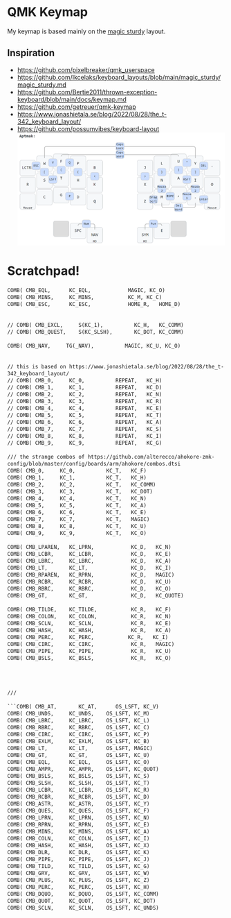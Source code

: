 # QMK Keymap

My keymap is based mainly on the [magic sturdy](https://github.com/Ikcelaks/keyboard_layouts/blob/main/magic_sturdy/magic_sturdy.md) layout.




## Inspiration
- https://github.com/pixelbreaker/qmk_userspace
- https://github.com/Ikcelaks/keyboard_layouts/blob/main/magic_sturdy/magic_sturdy.md
- https://github.com/Bertie2011/thrown-exception-keyboard/blob/main/docs/keymap.md
- https://github.com/getreuer/qmk-keymap
- https://www.jonashietala.se/blog/2022/08/28/the_t-342_keyboard_layout/
- https://github.com/possumvibes/keyboard-layout
![Alt text](aptmak.png)

# Scratchpad!

```
COMB( CMB_EQL,      KC_EQL,            MAGIC, KC_O)
COMB( CMB_MINS,     KC_MINS,           KC_M, KC_C)
COMB( CMB_ESC,      KC_ESC,            HOME_R,   HOME_D)


// COMB( CMB_EXCL,     S(KC_1),          KC_H,   KC_COMM) 
// COMB( CMB_QUEST,    S(KC_SLSH),       KC_DOT, KC_COMM) 

COMB( CMB_NAV,     TG(_NAV),          MAGIC, KC_U, KC_O)  


// this is based on https://www.jonashietala.se/blog/2022/08/28/the_t-342_keyboard_layout/
// COMB( CMB_0,     KC_0,          REPEAT,   KC_H) 
// COMB( CMB_1,     KC_1,          REPEAT,   KC_D) 
// COMB( CMB_2,     KC_2,          REPEAT,   KC_N) 
// COMB( CMB_3,     KC_3,          REPEAT,   KC_R) 
// COMB( CMB_4,     KC_4,          REPEAT,   KC_E) 
// COMB( CMB_5,     KC_5,          REPEAT,   KC_T) 
// COMB( CMB_6,     KC_6,          REPEAT,   KC_A) 
// COMB( CMB_7,     KC_7,          REPEAT,   KC_S) 
// COMB( CMB_8,     KC_8,          REPEAT,   KC_I) 
// COMB( CMB_9,     KC_9,          REPEAT,   KC_G) 

/// the strange combos of https://github.com/alterecco/ahokore-zmk-config/blob/master/config/boards/arm/ahokore/combos.dtsi
COMB( CMB_0,     KC_0,          KC_T,   KC_F) 
COMB( CMB_1,     KC_1,          KC_T,   KC_H) 
COMB( CMB_2,     KC_2,          KC_T,   KC_COMM) 
COMB( CMB_3,     KC_3,          KC_T,   KC_DOT) 
COMB( CMB_4,     KC_4,          KC_T,   KC_N) 
COMB( CMB_5,     KC_5,          KC_T,   KC_A) 
COMB( CMB_6,     KC_6,          KC_T,   KC_E) 
COMB( CMB_7,     KC_7,          KC_T,   MAGIC) 
COMB( CMB_8,     KC_8,          KC_T,   KC_U) 
COMB( CMB_9,     KC_9,          KC_T,   KC_O) 

COMB( CMB_LPAREN,   KC_LPRN,            KC_D,   KC_N) 
COMB( CMB_LCBR,     KC_LCBR,            KC_D,   KC_E) 
COMB( CMB_LBRC,     KC_LBRC,            KC_D,   KC_A) 
COMB( CMB_LT,       KC_LT,              KC_D,   KC_I) 
COMB( CMB_RPAREN,   KC_RPRN,            KC_D,   MAGIC) 
COMB( CMB_RCBR,     KC_RCBR,            KC_D,   KC_U) 
COMB( CMB_RBRC,     KC_RBRC,            KC_D,   KC_O) 
COMB( CMB_GT,       KC_GT,              KC_D,   KC_QUOTE) 

COMB( CMB_TILDE,    KC_TILDE,           KC_R,   KC_F) 
COMB( CMB_COLON,    KC_COLON,           KC_R,   KC_N) 
COMB( CMB_SCLN,     KC_SCLN,            KC_R,   KC_E) 
COMB( CMB_HASH,     KC_HASH,            KC_R,   KC_A) 
COMB( CMB_PERC,     KC_PERC,           KC_R,   KC_I) 
COMB( CMB_CIRC,     KC_CIRC,            KC_R,   MAGIC) 
COMB( CMB_PIPE,     KC_PIPE,            KC_R,   KC_U) 
COMB( CMB_BSLS,     KC_BSLS,            KC_R,   KC_O) 




///

```COMB( CMB_AT,       KC_AT,      OS_LSFT, KC_V)
COMB( CMB_UNDS,     KC_UNDS,    OS_LSFT, KC_M)
COMB( CMB_LBRC,     KC_LBRC,    OS_LSFT, KC_L)
COMB( CMB_RBRC,     KC_RBRC,    OS_LSFT, KC_C)
COMB( CMB_CIRC,     KC_CIRC,    OS_LSFT, KC_P)
COMB( CMB_EXLM,     KC_EXLM,    OS_LSFT, KC_B)
COMB( CMB_LT,       KC_LT,      OS_LSFT, MAGIC)
COMB( CMB_GT,       KC_GT,      OS_LSFT, KC_U)
COMB( CMB_EQL,      KC_EQL,     OS_LSFT, KC_O)
COMB( CMB_AMPR,     KC_AMPR,    OS_LSFT, KC_QUOT)                
COMB( CMB_BSLS,     KC_BSLS,    OS_LSFT, KC_S)
COMB( CMB_SLSH,     KC_SLSH,    OS_LSFT, KC_T)
COMB( CMB_LCBR,     KC_LCBR,    OS_LSFT, KC_R)
COMB( CMB_RCBR,     KC_RCBR,    OS_LSFT, KC_D)
COMB( CMB_ASTR,     KC_ASTR,    OS_LSFT, KC_Y)
COMB( CMB_QUES,     KC_QUES,    OS_LSFT, KC_F)
COMB( CMB_LPRN,     KC_LPRN,    OS_LSFT, KC_N)
COMB( CMB_RPRN,     KC_RPRN,    OS_LSFT, KC_E)
COMB( CMB_MINS,     KC_MINS,    OS_LSFT, KC_A)
COMB( CMB_COLN,     KC_COLN,    OS_LSFT, KC_I)
COMB( CMB_HASH,     KC_HASH,    OS_LSFT, KC_X)
COMB( CMB_DLR,      KC_DLR,     OS_LSFT, KC_K)
COMB( CMB_PIPE,     KC_PIPE,    OS_LSFT, KC_J)
COMB( CMB_TILD,     KC_TILD,    OS_LSFT, KC_G)
COMB( CMB_GRV,      KC_GRV,     OS_LSFT, KC_W)
COMB( CMB_PLUS,     KC_PLUS,    OS_LSFT, KC_Z) 
COMB( CMB_PERC,     KC_PERC,    OS_LSFT, KC_H)
COMB( CMB_DQUO,     KC_DQUO,    OS_LSFT, KC_COMM) 
COMB( CMB_QUOT,     KC_QUOT,    OS_LSFT, KC_DOT) 
COMB( CMB_SCLN,     KC_SCLN,    OS_LSFT, KC_UNDS)        